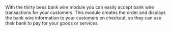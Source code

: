 With the thirty bees bank wire module you can easily accept bank wire transactions for your customers. This module creates the order and displays the bank wire information to your customers on checkout, so they can use their bank to pay for your goods or services.